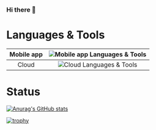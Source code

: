 ### Hi there 👋

# Languages & Tools

| Mobile app | <img alt="Mobile app Languages & Tools" src="https://skillicons.dev/icons?theme=dark&perline=8&i=flutter,dart" /> |
| :---: | :---: |
| Cloud | <img alt="Cloud Languages & Tools" src="https://skillicons.dev/icons?theme=dark&perline=8&i=firebase,gcp" /> |

# Status

[![Anurag's GitHub stats](https://github-readme-stats.vercel.app/api?username=yamatku415&theme=onedark&show_icons=true)](https://github.com/anuraghazra/github-readme-stats)



[![trophy](https://github-profile-trophy.vercel.app/?username=yamatku415&theme=onedark)](https://github.com/ryo-ma/github-profile-trophy)




    
